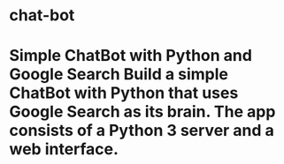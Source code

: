 # chat-bot
# Simple ChatBot with Python and Google Search  Build a simple ChatBot with Python that uses Google Search as its brain. The app consists of a Python 3 server and a web interface.
